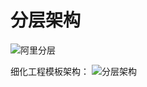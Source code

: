 # 分层架构
![阿里分层](https://github.com/pengweiqiang/codeArch/blob/main/%E9%98%BF%E9%87%8C%E5%B7%A5%E7%A8%8B%E5%88%86%E5%B1%82.png)

细化工程模板架构：
![分层架构](https://github.com/pengweiqiang/codeArch/blob/main/%E5%88%86%E5%B1%82%E6%9E%B6%E6%9E%84.png)
